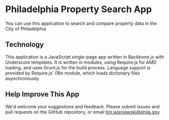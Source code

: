 # Philadelphia Property Search App
You can use this application to search and compare property data in the City of Philadelphia

## Technology
This application is a JavaScript single-page app written in Backbone.js with Underscore templates. It is written in modules, using Require.js for AMD loading, and uses Grunt.js for the build process. Language support is provided by Require.js' i18n module, which loads dictionary files asynchronously.

## Help Improve This App
We'd welcome your suggestions and feedback. Please submit issues and pull requests on the GitHub repository, or email tim.wisniewski@phila.gov